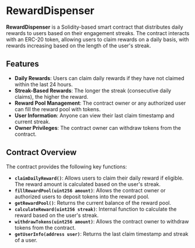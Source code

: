 # RewardDispenser

**RewardDispenser** is a Solidity-based smart contract that distributes daily rewards to users based on their engagement streaks. The contract interacts with an ERC-20 token, allowing users to claim rewards on a daily basis, with rewards increasing based on the length of the user's streak.

## Features

- **Daily Rewards**: Users can claim daily rewards if they have not claimed within the last 24 hours.
- **Streak-Based Rewards**: The longer the streak (consecutive daily claims), the higher the reward.
- **Reward Pool Management**: The contract owner or any authorized user can fill the reward pool with tokens.
- **User Information**: Anyone can view their last claim timestamp and current streak.
- **Owner Privileges**: The contract owner can withdraw tokens from the contract.

## Contract Overview

The contract provides the following key functions:

- **`claimDailyReward()`**: Allows users to claim their daily reward if eligible. The reward amount is calculated based on the user's streak.
- **`fillRewardPool(uint256 amount)`**: Allows the contract owner or authorized users to deposit tokens into the reward pool.
- **`getRewardPool()`**: Returns the current balance of the reward pool.
- **`calculateReward(uint256 streak)`**: Internal function to calculate the reward based on the user's streak.
- **`withdrawTokens(uint256 amount)`**: Allows the contract owner to withdraw tokens from the contract.
- **`getUserInfo(address user)`**: Returns the last claim timestamp and streak of a user.
